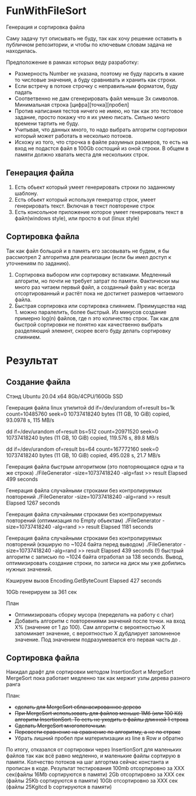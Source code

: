 # FunWithFileSort
Генерация и сортировка файла

Саму задачу тут описывать не буду, так как хочу решение оставить в публичном репозитории, и чтобы по ключевым словам задача не находилась.

Предположение в рамках которых веду разработку:
* Размерность Number не указана, поэтому не буду парсить в какие то числовые значения, а буду сравнивать и хранить как строки.
* Если встречу в потоке строчку с неправильным форматом, буду падать
* Соответвенно не дам сгенерировать файл меньше 3х символов. Минимальная строка [цифра][точка][пробел]
* Против написания тестов ничего не имею, но так как это тестовое задание, просто покажу что я их умею писать. Сильно много времени тартить не буду.
* Учитывая, что данных много, то надо выбрать алгоритм сортировки который может работать в несколько потоков.
* Исхожу из того, что строчка в файле разумных размеров, то есть на вход не подастся файл в 100Gb состощий из оной строки. В общем в памяти должно хватать места для нескольких строк.

## Генерация файла
1. Есть обьект который умеет генерировать строки по заданному шаблону.
2. Есть обьект который используя генератор строк, умеет генерировать текст. Включая в текст повторение строк
3. Есть консольное приложение которое умеет генерировать текст в файл(windows style), или просто в out (linux style)

## Сортировка файла
Так как файл большой и в память его засовывать не будем, я бы рассмотрел 2 алгоритма для реализации (если бы имел доступ к уточнениям по заданию).
1. Сортировка выбором или сортировку вставками. Медленный алгоритм, но почти не требует затрат по памяти. Фактически мы много раз читаем первый файл, а созданный файл у нас всегда отсортированный и растёт пока не достигнет размеров читаемого файла.
2. Быстрая сортировка или сортировка слиянием. Преимущества над 1. можно паралелить, более быстрый. Из минусов создание примерно log(n) файлов, где n это количество строк. Так как для быстрой сортировки не понятно как качественно выбрать разделяющий элемент, скорее всего буду делать сортировку слиянием.


# Результат
## Создание файла
Стэнд Ubuntu 20.04 x64 8Gb/4CPU/160Gb SSD

Генерация файла linux утилитой
dd if=/dev/urandom of=result bs=1k count=10485760 seek=0 
10737418240 bytes (11 GB, 10 GiB) copied, 93.0978 s, 115 MB/s
                                          
dd if=/dev/urandom of=result bs=512 count=20971520 seek=0
10737418240 bytes (11 GB, 10 GiB) copied, 119.576 s, 89.8 MB/s

dd if=/dev/urandom of=result bs=64 count=167772160 seek=0
10737418240 bytes (11 GB, 10 GiB) copied, 495.028 s, 21.7 MB/s

Генерация файла быстрым алгоритмом (это повторяющаяся одна и та же строка)
./FileGenerator -size=10737418240 -alg=fast >> result
Elapsed 499 seconds


Генерация файла случайными строками без контролируемых повторений
./FileGenerator -size=10737418240 -alg=rand >> result
Elapsed 1267 seconds

Генерация файла случайными строками без контролируемых повторений (оптимизация по Empty обьектам)
./FileGenerator -size=10737418240 -alg=rand >> result
Elapsed 1181 seconds

Генерация файла случайными строками без контролируемых повторений (кэширую по ~1024 байта перед выводом)
./FileGenerator -size=10737418240 -alg=rand >> result
Elapsed 439 seconds
(!) быстрый алгоритм с записью по ~1024 байта отработал за 138 seconds. 
Вывод, оптимизировать создание строки, по записи на диск мы уже добились нужных значений.

Кэшируем вызов Encoding.GetByteCount
Elapsed 427 seconds

10Gb генерируем за 361 сек

План
- Оптимизировать сборку мусора (переделать на работу с char)
- Добавить алгоритм с повторениями значений после точки. на вход X% (значение от 1 до 100). Сам алгоритм с вероятностью X запоминает значение, с вероятностью X дубдлирует запомненое значение. Под значением подразумевается его первая часть до .



## Сортировка файла
Накидал драфт для сортировки методом InsertionSort и MergeSort
MergeSort пока работает медленно так как мержит узлы дерева разного ранга

План:
- ~~сделать для MergeSort сбланасированное дерево~~
- ~~При MergeSort использовать для файлов меньше 1Мб (или 100 Кб) алгоритм InsertionSort. То есть не уходить в файлы длинной 1 строка~~
- ~~Сделать MergeSort многопоточным.~~
- ~~Перевести сравнение на сравнение по алгоритму, а не по строке~~
- Убрать лишний пробел при материлизации из line в Row и обратно

По итогу, отказался от сортировки через InsertionSort для маленьких файлов так как всё равно медленно, и маленькие файлы сортирую в памяти.
Колчество потоков на шаг алгортма сейчас константа и прописан в коде.
Результат тестирования
100mb отсортировно за XXX сек(файлы 16Mb сортируются в памяти)
2Gb отсортировно за XXX сек (файлы 25Kb сортируются в памяти)
10Gb отсортировно за XXX сек (файлы 25Kgitcd b сортируются в памяти)

